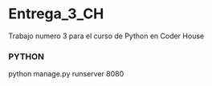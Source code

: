 # Entrega_3_CH
Trabajo numero 3 para el curso de Python en Coder House

### PYTHON
python manage.py runserver 8080

